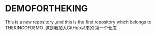 # DEMOFORTHEKING
This is a new repository ,and this is the first repository which belongs to THEKINGOFDEMO .这是我加入GitHub以来的·第一个仓库

